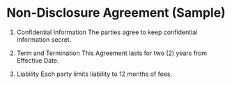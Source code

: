 # Non-Disclosure Agreement (Sample)

1. Confidential Information
The parties agree to keep confidential information secret.

2. Term and Termination
This Agreement lasts for two (2) years from Effective Date.

3. Liability
Each party limits liability to 12 months of fees.
